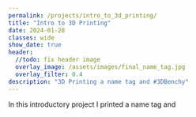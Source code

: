 ```yaml
---
permalink: /projects/intro_to_3d_printing/
title: "Intro to 3D Printing"
date: 2024-01-28
classes: wide
show_date: true
header:
  //todo: fix header image
  overlay_image: /assets/images/final_name_tag.jpg
  overlay_filter: 0.4
description: "3D Printing a name tag and #3DBenchy"
---
```


In this introductory project I printed a name tag and